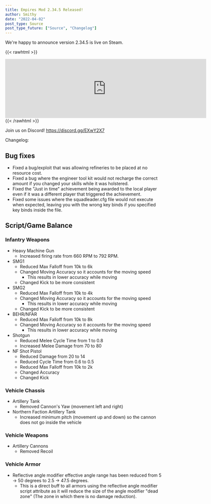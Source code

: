 ```yaml
---
title: Empires Mod 2.34.5 Released!
author: Smithy
date: "2022-04-02"
post_type: Source
post_type_future: ["Source", "Changelog"]
---
```



We're happy to announce version 2.34.5 is live on Steam.

{{< rawhtml >}}
<iframe src="https://store.steampowered.com/widget/17740/" frameborder="0" width="646" height="190"></iframe>
{{< /rawhtml >}}

Join us on Discord! https://discord.gg/EXwY2X7

Changelog:

## Bug fixes
- Fixed a bug/exploit that was allowing refineries to be placed at no resource cost.
- Fixed a bug where the engineer tool kit would not recharge the correct amount if you changed your skills while it was holstered.
- Fixed the "Just in time" achievement being awarded to the local player even if it was a different player that triggered the achievement.
- Fixed some issues where the squadleader.cfg file would not execute when expected, leaving you with the wrong key binds if you specified key binds inside the file.


## Script/Game Balance

### Infantry Weapons
- Heavy Machine Gun
	- Increased firing rate from 660 RPM to 792 RPM.
- SMG1
	- Reduced Max Falloff from 10k to 6k
	- Changed Moving Accuracy so it accounts for the moving speed
		- This results in lower accuracy while moving
	- Changed Kick to be more consistent
- SMG2
	- Reduced Max Falloff from 10k to 4k
	- Changed Moving Accuracy so it accounts for the moving speed
		- This results in lower accuracy while moving
	- Changed Kick to be more consistent
- BEHR/NFAR
	- Reduced Max Falloff from 10k to 8k
	- Changed Moving Accuracy so it accounts for the moving speed
		- This results in lower accuracy while moving
- Shotgun
	- Reduced Melee Cycle Time from 1 to 0.8
	- Increased Melee Damage from 70 to 80
- NF Shot Pistol
	- Reduced Damage from 20 to 14
	- Reduced Cycle Time from 0.6 to 0.5
	- Reduced Max Falloff from 10k to 2k
	- Changed Accuracy
	- Changed Kick

### Vehicle Chassis
- Artillery Tank
	- Removed Cannon's Yaw (movement left and right)
- Northern Faction Artillery Tank
	- Increased minimum pitch (movement up and down) so the cannon does not go inside the vehicle

### Vehicle Weapons
- Artillery Cannons
	- Removed Recoil

### Vehicle Armor
- Reflective angle modifier effective angle range has been reduced from 5 -> 50 degrees to 2.5 -> 47.5 degrees.
	- This is a direct buff to all armors using the reflective angle modifier script attribute as it will reduce the size of the angle modifier "dead zone" (The zone in which there is no damage reduction).


